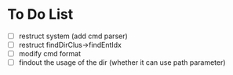 # To Do List

- [ ] restruct system (add cmd parser)
- [ ] restruct findDirClus->findEntIdx
- [ ] modify cmd format
- [ ] findout the usage of the dir (whether it can use path parameter)
